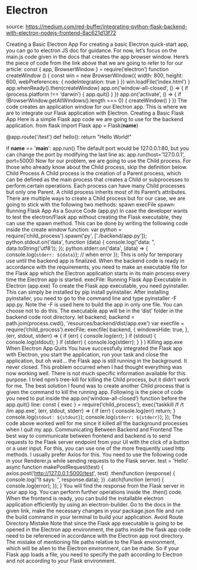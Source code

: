 # Electron

source: https://medium.com/red-buffer/integrating-python-flask-backend-with-electron-nodejs-frontend-8ac621d13f72

Creating a Basic Electron App
For creating a basic Electron quick-start app, you can go to electron JS doc for guidance.
For now, let’s focus on the main.js code given in the docs that creates the app browser window. Here’s the piece of code from the link above that we are going to refer to for our article:
const { app, BrowserWindow } = require(‘electron’)
function createWindow () {
 const win = new BrowserWindow({
 width: 800,
 height: 600,
 webPreferences: {
 nodeIntegration: true
 }
 })
win.loadFile(‘index.html’)
}
app.whenReady().then(createWindow)
app.on(‘window-all-closed’, () => {
 if (process.platform !== ‘darwin’) {
 app.quit()
 }
})
app.on(‘activate’, () => {
 if (BrowserWindow.getAllWindows().length === 0) {
 createWindow()
 }
})
The code creates an application window for our Electron app. This is where we are to integrate our Flask application with Electron.
Creating a Basic Flask App
Here is a simple Flask app code we are going to use for the backend application.
from flask import Flask
app = Flask(__name__)


@app.route('/test')
def hello():
    return "Hello World!"

if __name__ == '__main__':
    app.run()
The default port would be 127.0.0.1:80, but you can change the port by modifying the last line as:
app.run(host=’127.0.0.1', port=5000)
Now for our problem, we are going to use the Child process. For those who already know about the Child process, skip the definition below.
Child Process
A Child process is the creation of a Parent process, which can be defined as the main process that creates a Child or subprocesses to perform certain operations. Each process can have many Child processes but only one Parent. A child process inherits most of its Parent’s attributes.
There are multiple ways to create a Child process but for our case, we are going to stick with the following two methods:
spawn
execFile
spawn: Running Flask App As a Source Code (app.py)
In case the developer wants to test the electron/Flask app without creating the Flask executable, they can use the spawn method. This can be done by writing the following code inside the create window function:
var python = require('child_process').spawn('py', ['./backend/app.py']);
  python.stdout.on('data', function (data) {
    console.log("data: ", data.toString('utf8'));
  });
  python.stderr.on('data', (data) => {
    console.log(`stderr: ${data}`); // when error
  });
This is only for temporary use until the backend app is finalized. When the backend code is ready in accordance with the requirements, you need to make an executable file for the Flask app which the Electron application starts in its main process every time the Electron app is started.
execFile: Running Flask App Executable in Electron (app.exe)
To create the Flask app executable, you need pyinstaller. This can simply be installed by pip install pyinstaller. After installing pyinstaller, you need to go to the command line and type pyinstaller -F app.py.
Note the -F is used here to build the app in only one file. You can choose not to do this. The executable app will be in the ‘dist’ folder in the backend code root directory.
let backend;
backend = path.join(process.cwd(), 'resources/backend/dist/app.exe')
var execfile = require(‘child_process’).execFile;
execfile(
 backend,
 {
  windowsHide: true,
 },
 (err, stdout, stderr) => {
  if (err) {
  console.log(err);
  }
  if (stdout) {
  console.log(stdout);
  }
  if (stderr) {
  console.log(stderr);
  }
 }
)
Killing app.exe When Electron App Quits
You have successfully integrated the Flask app with Electron, you start the application, run your task and close the application, but oh wait… the Flask app is still running in the background. It never closed. This problem occurred when I had thought everything was now working well. There is not much specific information available for this purpose. I tried npm’s tree-kill for killing the Child process, but it didn’t work for me. The best solution I found was to create another Child process that is given the command to kill the running app. Following is the piece of code you need to put inside the app.on(‘window-all-closed’) function before the app.quit() line:
const { exec } = require(‘child_process’);
exec(‘taskkill /f /t /im app.exe’, (err, stdout, stderr) => {
 if (err) {
  console.log(err)
 return;
 }
 console.log(`stdout: ${stdout}`);
 console.log(`stderr: ${stderr}`);
});
The code above worked well for me since it killed all the background processes when I quit my app.
Communicating Between Backend and Frontend
The best way to communicate between frontend and backend is to send requests to the Flask server endpoint from your UI with the click of a button or a user input. For this, you can use one of the more frequently used http methods. I usually prefer Axios for this. You need to use the following code in your Renderer.js while sending requests to the Flask server.
test = 'Hello'
async function makePostRequest(test) {
 axios.post(‘http://127.0.0.1:5000/test', test)
 .then(function (response) {
  console.log(“It says: “, response.data);
 })
 .catch(function (error) {
  console.log(error);
 });
}
You will find the response from the Flask server in your app log. You can perform further operations inside the .then() code.
When the frontend is ready, you can build the installable electron application efficiently by using an electron-builder. Go to the docs in the given link, make the necessary changes in your package.json file and run the build command in your terminal to build your application.
Avoid Route Directory Mistake
Note that since the Flask app executable is going to be opened in the Electron app environment, the paths inside the flask app code need to be referenced in accordance with the Electron app root directory. The mistake of mentioning file paths relative to the Flask environment, which will be alien to the Electron environment, can be made. So if your Flask app loads a file, you need to specify the path according to Electron and not according to your Flask environment.
